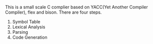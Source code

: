 This is a small scale C complier based on YACC(Yet Another Compiler Compiler), flex and bison.
There are four steps.
1. Symbol Table
2. Lexical Analysis
3. Parsing
4. Code Generation

